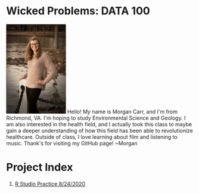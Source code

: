 # Wicked Problems: DATA 100
<img src="dataintro.jpg" width="160" height="240" /> 
Hello! My name is Morgan Carr, and I'm from Richmond, VA. I'm hoping to study Environmental Science and Geology. I am also interested in the health field, and I actually took this class to maybe gain a deeper understanding of how this field has been able to revolutionize healthcare. Outside of class, I love learning about film and listening to music. Thank's for visiting my GitHub page! 
~Morgan

# Project Index
1. [R Studio Practice 8/24/2020](runningboy.md)
